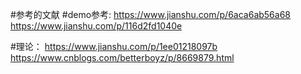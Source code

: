 #参考的文献
#demo参考:
https://www.jianshu.com/p/6aca6ab56a68
https://www.jianshu.com/p/116d2fd1040e

#理论：
https://www.jianshu.com/p/1ee01218097b
https://www.cnblogs.com/betterboyz/p/8669879.html
